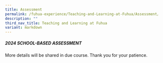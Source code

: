 ```yaml
---
title: Assessment
permalink: /fuhua-experience/Teaching-and-Learning-at-Fuhua/Assessment/
description: ""
third_nav_title: Teaching and Learning at Fuhua
variant: markdown
---
```

##### **2024 SCHOOL-BASED ASSESSMENT**

More details will be shared in due course. Thank you for your patience.